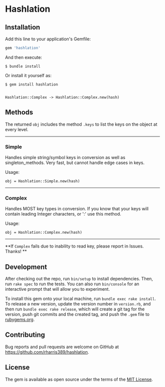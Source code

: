 # Hashlation

## Installation

Add this line to your application's Gemfile:

```ruby
gem 'hashlation'
```

And then execute:

    $ bundle install

Or install it yourself as:

    $ gem install hashlation


    Hashlation::Complex -> Hashlation::Complex.new(hash) 
    
    
## Methods

The returned `obj` includes the method `.keys` to list the keys on the object at every level.

---

### Simple 

Handles simple string/symbol keys in conversion as well as singleton_methods. Very fast, but cannot handle edge cases in keys.

Usage:

`obj = Hashlation::Simple.new(hash)`


---

### Complex

Handles MOST key types in conversion. If you know that your keys will contain leading Integer characters, or ':' use this method.

Usage:

`obj = Hashlation::Complex.new(hash)`

---

**If `Complex` fails due to inability to read key, please report in Issues. Thanks! **

## Development

After checking out the repo, run `bin/setup` to install dependencies. Then, run `rake spec` to run the tests. You can also run `bin/console` for an interactive prompt that will allow you to experiment.

To install this gem onto your local machine, run `bundle exec rake install`. To release a new version, update the version number in `version.rb`, and then run `bundle exec rake release`, which will create a git tag for the version, push git commits and the created tag, and push the `.gem` file to [rubygems.org](https://rubygems.org).

## Contributing

Bug reports and pull requests are welcome on GitHub at https://github.com/rharris389/hashlation.

## License

The gem is available as open source under the terms of the [MIT License](https://opensource.org/licenses/MIT).
